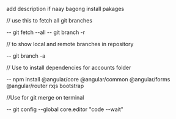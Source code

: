 add description if naay bagong install pakages

// use this to fetch all git branches

-- git fetch --all
-- git branch -r

// to show local and remote branches in repository

-- git branch -a

// Use to install dependencies for accounts folder

-- npm install @angular/core @angular/common @angular/forms @angular/router rxjs bootstrap

//Use for git merge on terminal

-- git config --global core.editor "code --wait"